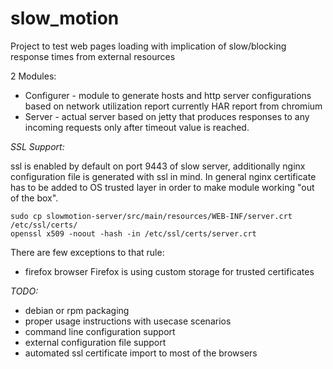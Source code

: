 slow_motion
============

Project to test web pages loading with implication of slow/blocking response times from external resources

2 Modules:

* Configurer - module to generate hosts and http server configurations based on network utilization report
currently HAR report from chromium
* Server - actual server based on jetty that produces responses to any incoming requests only after timeout
value is reached.

_SSL Support:_

ssl is enabled by default on port 9443 of slow server, additionally nginx configuration file is generated
with ssl in mind. In general nginx certificate has to be added to OS trusted layer in order to make module working
"out of the box".

    sudo cp slowmotion-server/src/main/resources/WEB-INF/server.crt /etc/ssl/certs/
    openssl x509 -noout -hash -in /etc/ssl/certs/server.crt

There are few exceptions to that rule:

* firefox browser
    Firefox is using custom storage for trusted certificates



_TODO:_
* debian or rpm packaging
* proper usage instructions with usecase scenarios
* command line configuration support
* external configuration file support
* automated ssl certificate import to most of the browsers
